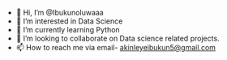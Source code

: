 - 👋 Hi, I’m @Ibukunoluwaaa
- 👀 I’m interested in Data Science 
- 🌱 I’m currently learning Python
- 💞️ I’m looking to collaborate on Data science related projects.
- 📫 How to reach me via email- akinleyeibukun5@gmail.com

<!---
Ibukunoluwaaa/Ibukunoluwaaa is a ✨ special ✨ repository because its `README.md` (this file) appears on your GitHub profile.
You can click the Preview link to take a look at your changes.
--->
